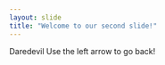 ```yaml
---
layout: slide
title: "Welcome to our second slide!"
---
```

Daredevil
Use the left arrow to go back!
